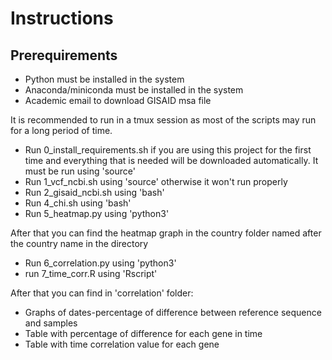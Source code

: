 Instructions
======

Prerequirements
----------------

* Python must be installed in the system
* Anaconda/miniconda must be installed in the system
* Academic email to download GISAID msa file

It is recommended to run in a tmux session as most of the scripts may run for a long period of time.

* Run 0_install_requirements.sh if you are using this project for the first time and everything that is needed will be downloaded automatically. It must be run using 'source'
* Run 1_vcf_ncbi.sh using 'source' otherwise it won't run properly
* Run 2_gisaid_ncbi.sh using 'bash'
* Run 4_chi.sh using 'bash'
* Run 5_heatmap.py using 'python3'

After that you can find the heatmap graph in the country folder named after the country name in the directory

* Run 6_correlation.py using 'python3'
* run 7_time_corr.R using 'Rscript'

After that you can find in 'correlation' folder:
- Graphs of dates-percentage of difference between reference sequence and samples
- Table with percentage of difference for each gene in time
- Table with time correlation value for each gene
